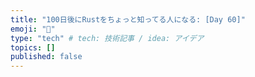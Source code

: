 ```yaml
---
title: "100日後にRustをちょっと知ってる人になる: [Day 60]"
emoji: "🦀"
type: "tech" # tech: 技術記事 / idea: アイデア
topics: []
published: false
---
```

